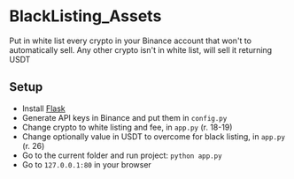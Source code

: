 # BlackListing_Assets
Put in white list every crypto in your Binance account that won't to automatically sell. Any other crypto isn't in white list, will sell it returning USDT

## Setup
- Install [Flask](https://flask.palletsprojects.com/en/2.0.x/)
- Generate API keys in Binance and put them in `config.py`
- Change crypto to white listing and fee, in `app.py` (r. 18-19)
- Change optionally value in USDT to overcome for black listing, in `app.py` (r. 26)
- Go to the current folder and run project: `python app.py`
- Go to `127.0.0.1:80` in your browser
